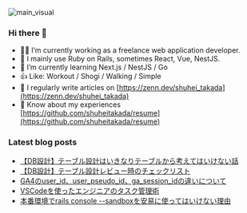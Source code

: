 ![main_visual](https://github.com/shuheitakada/shuheitakada/assets/50521935/42899799-91da-4c46-b47a-7939052e79e6)

### Hi there 👋

- 👨‍💻 I’m currently working as a freelance web application developer.
- 🍓 I mainly use Ruby on Rails, sometimes React, Vue, NestJS.
- 🌱 I’m currently learning Next.js / NestJS / Go
- 👍 Like: Workout / Shogi / Walking / Simple
- 📝 I regularly write articles on [https://zenn.dev/shuhei_takada](https://zenn.dev/shuhei_takada)
- 📄 Know about my experiences [https://github.com/shuheitakada/resume](https://github.com/shuheitakada/resume)

### Latest blog posts
<!-- BLOG-POST-LIST:START -->
- [【DB設計】テーブル設計はいきなりテーブルから考えてはいけない話](https://zenn.dev/shuhei_takada/articles/ca1e694e3276a2)
- [【DB設計】テーブル設計レビュー時のチェックリスト](https://zenn.dev/shuhei_takada/articles/ab8bc796fbb305)
- [GA4のuser_id、user_pseudo_id、ga_session_idの違いについて](https://zenn.dev/shuhei_takada/articles/b30d5176aef01e)
- [VSCodeを使ったエンジニアのタスク管理術](https://zenn.dev/shuhei_takada/articles/7243bae7b1f9d3)
- [本番環境でrails console --sandboxを安易に使ってはいけない理由](https://zenn.dev/shuhei_takada/articles/18ba8524049a04)
<!-- BLOG-POST-LIST:END -->
